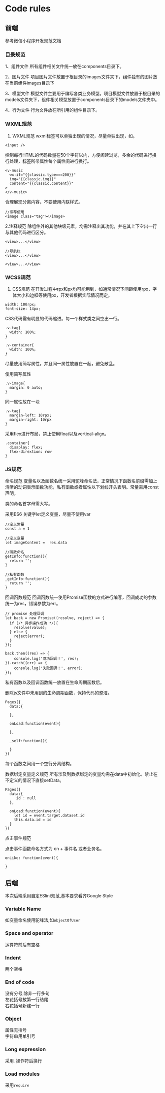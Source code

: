 # Code rules
## 前端
参考微信小程序开发规范文档

### 目录规范
1、组件文件
所有组件相关文件统一放在components目录下。

2、图片文件
项目图片文件放置于根目录的images文件夹下，组件独有的图片放在当前组件images目录下

3、模型文件
模型文件主要用于编写各类业务模型。项目模型文件放置于根目录的models文件夹下，组件相关模型放置于components目录下的models文件夹中。



4、行为文件
行为文件放在所引用的组件目录下。

### WXML规范
1.   WXML规范
wxml标签可以单独出现的情况，尽量单独出现，如。

    <input />

控制每行HTML的代码数量在50个字符以内，方便阅读浏览，多余的代码进行换行处理，标签所带属性每个属性间进行换行。

    <v-music
      wx:if="{{classic.type===200}}"
      img="{{classic.img}}"
      content="{{classic.content}}"
    >
    </v-music>

合理展现分离内容，不要使用内联样式。

    //推荐使用
    <image class="tag"></image>

2.注释规范
除组件外的其他块级元素，均需注释出其功能，并在其上下空出一行与其他代码进行区分。

  
    <view>...</view>
    
    //导航栏
    <view>...</view>
    
    <view>...</view>

### WCSS规范
1.    CSS规范 
在开发过程中rpx和px均可能用到，如通常情况下间距使用rpx，字体大小和边框等使用px，开发者根据实际情况而定。

    width: 100rpx;
    font-size: 14px;

CSS代码需有明显的代码缩进。每一个样式类之间空出一行。

    .v-tag{
      width: 100%;
    }
    
    .v-container{
      width: 100%;
    }
    
    

尽量使用简写属性，并且同一属性放置在一起，避免散乱。

使用简写属性

    .v-image{
      margin: 0 auto;
    }

同一属性放在一块

    .v-tag{
      margin-left: 10rpx;
      margin-right: 10rpx
    }


采用flex进行布局，禁止使用float以及vertical-align。

    .container{
      disaplay: flex;
      flex-dirextion: row
    }


### JS规范

命名规范
变量名以及函数名统一采用驼峰命名法，正常情况下函数名前缀需加上清晰的动词表示函数功能，私有函数或者属性以下划线开头表明。常量需用const 声明。

类的命名首字母需大写。

采用ES6 关键字let定义变量，尽量不使用var

    //定义常量
    const a = 1
    
    //定义变量
    let imageContent =  res.data
    
    //函数命名
    getInfo:function(){
      return '';
    }
    
    //私有函数
    _getInfo:function(){
      return '';
    }

回调函数规范
回调函数统一使用Promise函数的方式进行编写，回调成功的参数统一为res，错误参数为err。

    // promise 处理回调
    let back = new Promise((resolve, reject) => {
      if (/* 异步操作成功 */){
        resolve(value);
      } else {
        reject(error);
      }
    });
    
    back.then((res) => {
        console.log('成功回调！', res);
    }).catch((err) => {
        console.log('失败回调！', error);
    });



私有函数以及回调函数统一放置在生命周期函数后。



删除js文件中未用到的生命周期函数，保持代码的整洁。

    Pages({
      data:{
         
      },
      
      onLoad:function(event){
        
      },
      
      _self:function(){
        
      }
    })


每个函数之间用一个空行分离结构。

数据绑定变量定义规范
所有涉及到数据绑定的变量均需在data中初始化。禁止在不定义的情况下直接setData。

    Pages({
      data:{
         id : null
      },
      
      onLoad:function(event){
        let id = event.target.dataset.id
        this.data.id = id
      }
    })

点击事件规范

点击事件函数命名方式为 on + 事件名 或者业务名。

    onLike: function(event){
      
    }

## 后端
本次后端采用自定ESlint规范,基本要求看齐Google Style  
### Variable Name
如变量命名使用驼峰法,如```objectOfUser```

### Space and operator
运算符前后有空格

### Indent
两个空格

### End of code
没有分号,除非一行多句  
左花括号放第一行结尾  
右花括号新建一行  

### Object 
属性无括号  
字符串用单引号

### Long expression
采用```.```操作符后换行

### Load modules
采用```require```

